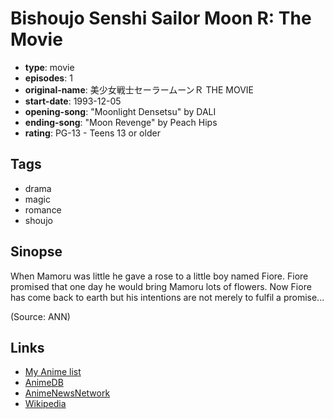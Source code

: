 # Bishoujo Senshi Sailor Moon R: The Movie

-   **type**: movie
-   **episodes**: 1
-   **original-name**: 美少女戦士セーラームーンＲ THE MOVIE
-   **start-date**: 1993-12-05
-   **opening-song**: "Moonlight Densetsu" by DALI
-   **ending-song**: "Moon Revenge" by Peach Hips
-   **rating**: PG-13 - Teens 13 or older

## Tags

-   drama
-   magic
-   romance
-   shoujo

## Sinopse

When Mamoru was little he gave a rose to a little boy named Fiore. Fiore promised that one day he would bring Mamoru lots of flowers. Now Fiore has come back to earth but his intentions are not merely to fulfil a promise...

(Source: ANN)

## Links

-   [My Anime list](https://myanimelist.net/anime/531/Bishoujo_Senshi_Sailor_Moon_R__The_Movie)
-   [AnimeDB](http://anidb.info/perl-bin/animedb.pl?show=anime&aid=2152)
-   [AnimeNewsNetwork](http://www.animenewsnetwork.com/encyclopedia/anime.php?id=811)
-   [Wikipedia](http://en.wikipedia.org/wiki/Sailor_Moon_R_movie)
